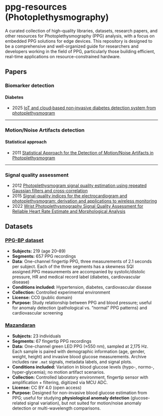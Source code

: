 # ppg-resources (Photoplethysmography)

A curated collection of high-quality libraries, datasets, research papers, and other resources for Photoplethysmography (PPG) analysis, with a focus on embedded PPG solutions for edge devices. This repository is designed to be a comprehensive and well-organized guide for researchers and developers working in the field of PPG, particularly those building efficient, real-time applications on resource-constrained hardware.



## Papers 

### Biomarker detection
 #### Diabetes
 - 2025 [IoT and cloud‑based non‑invasive diabetes detection system from photoplethysmogram](https://www.researchgate.net/publication/391736513_IoT_and_cloud-based_non-invasive_diabetes_detection_system_from_photoplethysmogram)

---
### Motion/Noise Artifacts detection
 #### Statistical approach
 - 2011 [Statistical Approach for the Detection of Motion/Noise Artifacts in Photoplethysmogram](https://pubmed.ncbi.nlm.nih.gov/22255454/)

---
### Signal quality assessment

- 2012 [Photoplethysmogram signal quality estimation using repeated Gaussian filters and cross-correlation](https://iopscience.iop.org/article/10.1088/0967-3334/33/10/1617)
- 2015 [Signal-quality indices for the electrocardiogram and photoplethysmogram: derivation and applications to wireless monitoring](https://pubmed.ncbi.nlm.nih.gov/25069129/)
- 2022 [Wrist Photoplethysmography Signal Quality Assessment for Reliable Heart Rate Estimate and Morphological Analysis](https://pubmed.ncbi.nlm.nih.gov/35957395/)


## Datasets

### [PPG-BP dataset](https://figshare.com/articles/dataset/PPG-BP_Database_zip/5459299)
- **Subjects:** 219 (age 20–89)  
- **Segments:** 657 PPG recordings
- **Data**: One-channel fingertip PPG, three measurements of 2.1 seconds per subject. Each of the three segments has a skewness SQI assigned.PPG measurements are accompanied by systolic/distolic pressure, HR and medical record label (diabetes, cardiovascular disease)
- **Conditions included:** Hypertension, diabetes, cardiovascular disease  
- **Collection:** Controlled experimental environment  
- **License:** CC0 (public domain)  
- **Purpose:** Study relationship between PPG and blood pressure; useful for anomaly detection (pathological vs. “normal” PPG patterns) and cardiovascular screening
  
### [Mazandaran](https://data.mendeley.com/datasets/37pm7jk7jn/2)

- **Subjects:** 23 individuals  
- **Segments:** 67 fingertip PPG recordings  
- **Data:** One-channel green LED PPG (≈550 nm), sampled at 2,175 Hz. Each sample is paired with demographic information (age, gender, weight, height) and invasive blood glucose measurements. Archive includes raw `.mat` signals, metadata labels, and signal plots.  
- **Conditions included:** Variation in blood glucose levels (hypo-, normo-, hyper-glycemia); no motion artifact scenarios.  
- **Collection:** Controlled laboratory environment, fingertip sensor with amplification + filtering, digitized via MCU ADC.  
- **License:** CC BY 4.0 (open access)  
- **Purpose:** Designed for non-invasive blood glucose estimation from PPG; useful for studying **physiological anomaly detection** (glucose-related signal variation), but not suited for motion/noise anomaly detection or multi-wavelength comparisons.  
